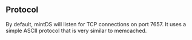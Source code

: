 Protocol
--------

By default, mintDS will listen for TCP connections on port 7657. It uses a simple ASCII protocol that is very similar to memcached.
